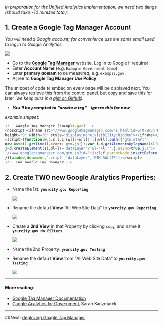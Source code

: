 _In preparation for the Unified Analytics implementation, we need two things (should take ~10 minutes total):_

## 1. Create a Google Tag Manager Account
_You will need a Google account; for convenience use the same email used to log in to Google Analytics._

![](https://raw.githubusercontent.com/laurenancona/unified-analytics/master/images/1-signup-screen.png)
- Go to the **[Google Tag Manager](https://tagmanager.google.com)** website. Log in to Google if required.
- Enter **Account Name** (e.g. `Example Government Name`)
- Enter **primary domain** to be measured, e.g. `example.gov`
- Agree to **Google Tag Manager Use Policy**

The snippet of code to embed on every page will be displayed next. You can always retrieve this from the control panel, but copy and save this for later _(we keep ours in a [gist on Github](https://gist.github.com/laurenancona/f65dac64e66eedce1115))._

- _**You'll be prompted to "create a tag" - ignore this for now.**_

_example snippet:_
```javascript
<!-- Google Tag Manager [example.gov] -->
<noscript><iframe src="//www.googletagmanager.com/ns.html?id=GTM-5WL4TR"
height="0" width="0" style="display:none;visibility:hidden"></iframe></noscript>
<script>(function(w,d,s,l,i){w[l]=w[l]||[];w[l].push({'gtm.start':
new Date().getTime(),event:'gtm.js'});var f=d.getElementsByTagName(s)[0],
j=d.createElement(s),dl=l!='dataLayer'?'&l='+l:'';j.async=true;j.src=
'//www.googletagmanager.com/gtm.js?id='+i+dl;f.parentNode.insertBefore(j,f);
})(window,document,'script','dataLayer','GTM-5WL4TR');</script>
<!-- End Google Tag Manager -->
```

## 2. Create __TWO__ new Google Analytics Properties:

- Name the 1st: __`yourcity.gov Reporting`__

	![](https://raw.githubusercontent.com/laurenancona/analytics-container/gh-pages/img/createproperty.gif)


- Rename the default **View** "All Web Site Data" to **`yourcity.gov Reporting`**

	![](https://raw.githubusercontent.com/laurenancona/analytics-container/gh-pages/img/renameview.gif)


- Create a **2nd View** in that Property by clicking `copy`, and name it **`yourcity.gov No Filters`**

	![](https://raw.githubusercontent.com/laurenancona/analytics-container/gh-pages/img/copyview.gif)
	

- Name the 2nd Property: **`yourcity.gov Testing`**
- Rename the default **View** from "All Web Site Data" to **`yourcity.gov Testing`**

	![](https://raw.githubusercontent.com/laurenancona/analytics-container/gh-pages/img/createtesting.gif)

---

#### More reading: 
- [Google Tag Manager Documentation](https://support.google.com/tagmanager/answer/2574370?hl=en)
- [Google Analytics for Government](https://www.digitalgov.gov/files/2014/05/2ND_EDITION__GOOGLE_ANALYTICS_FOR_GOVERNMENT_TRAINING_MANUAL-4.pdf), Sarah Kaczmarek

---

##Next: [deploying Google Tag Manager](https://github.com/laurenancona/unified-analytics/blob/gh-pages/deploy-tag-manager.md)
